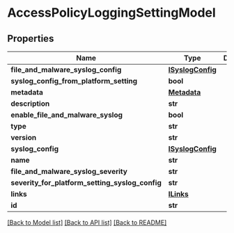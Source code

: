 # AccessPolicyLoggingSettingModel

## Properties
Name | Type | Description | Notes
------------ | ------------- | ------------- | -------------
**file_and_malware_syslog_config** | [**ISyslogConfig**](ISyslogConfig.md) |  | [optional] 
**syslog_config_from_platform_setting** | **bool** |  | [optional] 
**metadata** | [**Metadata**](Metadata.md) |  | [optional] 
**description** | **str** |  | [optional] 
**enable_file_and_malware_syslog** | **bool** |  | [optional] 
**type** | **str** |  | [optional] 
**version** | **str** |  | [optional] 
**syslog_config** | [**ISyslogConfig**](ISyslogConfig.md) |  | [optional] 
**name** | **str** |  | [optional] 
**file_and_malware_syslog_severity** | **str** |  | [optional] 
**severity_for_platform_setting_syslog_config** | **str** |  | [optional] 
**links** | [**ILinks**](ILinks.md) |  | [optional] 
**id** | **str** |  | [optional] 

[[Back to Model list]](../README.md#documentation-for-models) [[Back to API list]](../README.md#documentation-for-api-endpoints) [[Back to README]](../README.md)



